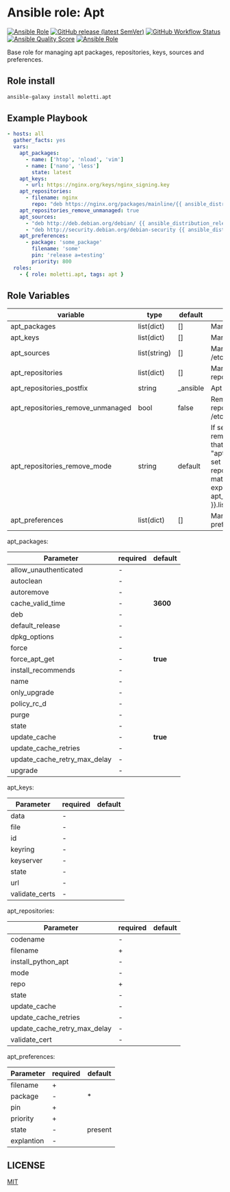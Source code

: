 
Ansible role: Apt
=========
[![Ansible Role](https://img.shields.io/ansible/role/54865)](https://galaxy.ansible.com/moletti/apt) [![GitHub release (latest SemVer)](https://img.shields.io/github/v/release/moletti/ansible-role-apt)](https://github.com/moletti/ansible-role-apt/releases) [![GitHub Workflow Status](https://img.shields.io/github/workflow/status/moletti/ansible-role-apt/Ansible%20Molecule?label=test)](https://github.com/moletti/ansible-role-apt/actions/workflows/molecule.yml) [![Ansible Quality Score](https://img.shields.io/ansible/quality/54865)](https://galaxy.ansible.com/moletti/apt) [![Ansible Role](https://img.shields.io/ansible/role/d/54865)](https://galaxy.ansible.com/moletti/apt)

Base role for managing apt packages, repositories, keys, sources and preferences.


Role install
----------------
```bash
ansible-galaxy install moletti.apt
```

Example Playbook
----------------
```yaml
- hosts: all
  gather_facts: yes
  vars:
    apt_packages:
      - name: ['htop', 'nload', 'vim']
      - name: ['nano', 'less']
        state: latest
    apt_keys:
      - url: https://nginx.org/keys/nginx_signing.key
    apt_repositories:
      - filename: nginx
        repo: "deb https://nginx.org/packages/mainline/{{ ansible_distribution | lower }}/ {{ ansible_distribution_release }} nginx"
    apt_repositories_remove_unmanaged: true
    apt_sources:
      - "deb http://deb.debian.org/debian/ {{ ansible_distribution_release }} main"
      - "deb http://security.debian.org/debian-security {{ ansible_distribution_release }}/updates main"
    apt_preferences:
      - package: 'some_package'
        filename: 'some'
        pin: 'release a=testing'
        priority: 800
  roles:
    - { role: moletti.apt, tags: apt }
```


Role Variables
--------------
|  variable                          | type         | default  | description                                                  |
|------------------------------------|--------------|----------|--------------------------------------------------------------|
| apt_packages                       | list(dict)   | []       | Manages apt packages                                         |
| apt_keys                           | list(dict)   | []       | Manages apt keys                                             |
| apt_sources                        | list(string) | []       | Manages apt sources ( /etc/apt/source.list )                 |
| apt_repositories                   | list(dict)   | []       | Manages apt repositories                                     |
| apt_repositories_postfix           | string       | _ansible | Apt repositories postfix                                     |
| apt_repositories_remove_unmanaged  | bool         | false    | Remove all unmanaged repositories ( /etc/apt/source.list.d ) |
| apt_repositories_remove_mode       | string       | default  | If set by "default" remove all repositories that are not in the "apt_repositories". If set "postfix" remove all repositories that are not match regular expression ".*{{ apt_repositories_postfix }}.list" |
| apt_preferences                    | list(dict)   | []       | Manages apt preferences                                      |

apt_packages:

|  Parameter                   |  required  |  default   |
|------------------------------|------------|------------|
| allow_unauthenticated        |  -         |            |
| autoclean                    |  -         |            |
| autoremove                   |  -         |            |
| cache_valid_time             |  -         | **3600**   |
| deb                          |  -         |            |
| default_release              |  -         |            |
| dpkg_options                 |  -         |            |
| force                        |  -         |            |
| force_apt_get                |  -         | **true**   |
| install_recommends           |  -         |            |
| name                         |  -         |            |
| only_upgrade                 |  -         |            |
| policy_rc_d                  |  -         |            |
| purge                        |  -         |            |
| state                        |  -         |            |
| update_cache                 |  -         | **true**   |
| update_cache_retries         |  -         |            |
| update_cache_retry_max_delay |  -         |            |
| upgrade                      |  -         |            |

apt_keys:

|  Parameter     |  required  |  default   |
|----------------|------------|------------|
| data           |  -         |            |
| file           |  -         |            |
| id             |  -         |            |
| keyring        |  -         |            |
| keyserver      |  -         |            |
| state          |  -         |            |
| url            |  -         |            |
| validate_certs |  -         |            |

apt_repositories:

|  Parameter                   |  required   | default    |
|------------------------------|-------------|------------|
| codename                     |  -          |            |
| filename                     |  +          |            |
| install_python_apt           |  -          |            |
| mode                         |  -          |            |
| repo                         |  +          |            |
| state                        |  -          |            |
| update_cache                 |  -          |            |
| update_cache_retries         |  -          |            |
| update_cache_retry_max_delay |  -          |            |
| validate_cert                |  -          |            |

apt_preferences:

|  Parameter                   |  required   | default    |
|------------------------------|-------------|------------|
| filename                     |  +          |            |
| package                      |  -          | *          |
| pin                          |  +          |            |
| priority                     |  +          |            |
| state                        |  -          | present    |
| explantion                   |  -          |            |

LICENSE
-------
[MIT](/LICENSE)
